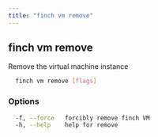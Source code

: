 ```yaml
---
title: "finch vm remove"
---
```


## finch vm remove

Remove the virtual machine instance

```bash
  finch vm remove [flags]
```

### Options

```bash
  -f, --force   forcibly remove finch VM
  -h, --help    help for remove
```
